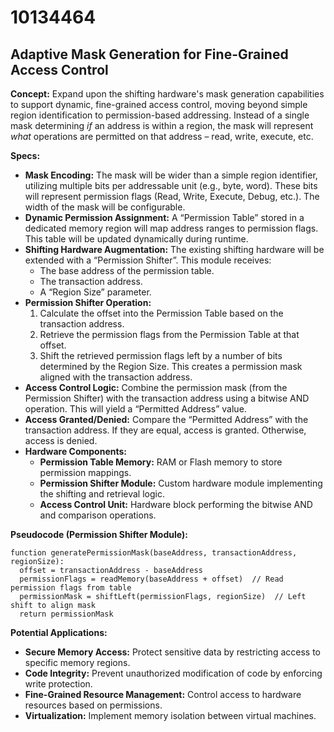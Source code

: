 # 10134464

## Adaptive Mask Generation for Fine-Grained Access Control

**Concept:** Expand upon the shifting hardware's mask generation capabilities to support dynamic, fine-grained access control, moving beyond simple region identification to permission-based addressing. Instead of a single mask determining *if* an address is within a region, the mask will represent *what* operations are permitted on that address – read, write, execute, etc.

**Specs:**

*   **Mask Encoding:** The mask will be wider than a simple region identifier, utilizing multiple bits per addressable unit (e.g., byte, word). These bits will represent permission flags (Read, Write, Execute, Debug, etc.).  The width of the mask will be configurable.
*   **Dynamic Permission Assignment:** A “Permission Table” stored in a dedicated memory region will map address ranges to permission flags. This table will be updated dynamically during runtime.
*   **Shifting Hardware Augmentation:**  The existing shifting hardware will be extended with a “Permission Shifter”. This module receives:
    *   The base address of the permission table.
    *   The transaction address.
    *   A “Region Size” parameter.
*   **Permission Shifter Operation:**
    1.  Calculate the offset into the Permission Table based on the transaction address.
    2.  Retrieve the permission flags from the Permission Table at that offset.
    3.  Shift the retrieved permission flags left by a number of bits determined by the Region Size. This creates a permission mask aligned with the transaction address.
*   **Access Control Logic:**  Combine the permission mask (from the Permission Shifter) with the transaction address using a bitwise AND operation. This will yield a “Permitted Address” value.
*   **Access Granted/Denied:** Compare the “Permitted Address” with the transaction address. If they are equal, access is granted. Otherwise, access is denied.
*   **Hardware Components:**
    *   **Permission Table Memory:**  RAM or Flash memory to store permission mappings.
    *   **Permission Shifter Module:** Custom hardware module implementing the shifting and retrieval logic.
    *   **Access Control Unit:** Hardware block performing the bitwise AND and comparison operations.

**Pseudocode (Permission Shifter Module):**

```
function generatePermissionMask(baseAddress, transactionAddress, regionSize):
  offset = transactionAddress - baseAddress
  permissionFlags = readMemory(baseAddress + offset)  // Read permission flags from table
  permissionMask = shiftLeft(permissionFlags, regionSize)  // Left shift to align mask
  return permissionMask
```

**Potential Applications:**

*   **Secure Memory Access:** Protect sensitive data by restricting access to specific memory regions.
*   **Code Integrity:**  Prevent unauthorized modification of code by enforcing write protection.
*   **Fine-Grained Resource Management:** Control access to hardware resources based on permissions.
*   **Virtualization:** Implement memory isolation between virtual machines.